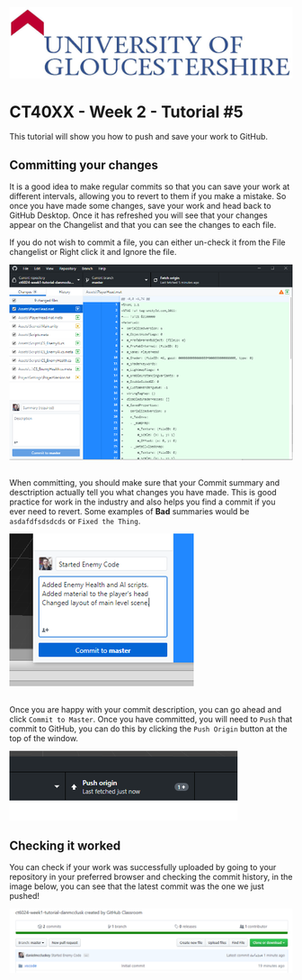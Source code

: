 ![UOG Logo](IMG-All/uoglogo.jpg)

# CT40XX - Week 2 - Tutorial #5
This tutorial will show you how to push and save your work to GitHub.



## Committing your changes
It is a good idea to make regular commits so that you can save your work at different intervals, allowing you to revert to them if you make a mistake. So once you have made some changes, save your work and head back to GitHub Desktop.
Once it has refreshed you will see that your changes appear on the Changelist and that you can see the changes to each file.

If you do not wish to commit a file, you can either un-check it from the File changelist or Right click it and Ignore the file.

![Download](IMG-All/IMG-GitHub-Desktop/8Changes.PNG)
## 
When committing, you should make sure that your Commit summary and desctription actually tell you what changes you have made. This is good practice for work in the industry and also helps you find a commit if you ever need to revert. 
Some examples of **Bad** summaries would be `asdafdfsdsdcds` or `Fixed the Thing`. 

![Download](IMG-All/IMG-GitHub-Desktop/9Changedescription.PNG)
## 
Once you are happy with your commit description, you can go ahead and click `Commit to Master`. Once you have committed, you will need to `Push` that commit to GitHub, you can do this by clicking the `Push Origin` button at the top of the window.

![Download](IMG-All/IMG-GitHub-Desktop/10ComittedA.png)

## Checking it worked
You can check if your work was successfully uploaded by going to your repository in your preferred browser and checking the commit history, in the image below, you can see that the latest commit was the one we just pushed!

![Download](IMG-All/IMG-GitHub-Desktop/12Saved.PNG)
